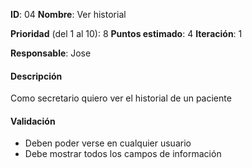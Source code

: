 **ID**: 04
**Nombre**: Ver historial

**Prioridad** (del 1 al 10): 8
**Puntos estimado**: 4
**Iteración**: 1

**Responsable**: Jose

#### Descripción
Como secretario quiero ver el historial de un paciente

#### Validación
* Deben poder verse en cualquier usuario
* Debe mostrar todos los campos de información

